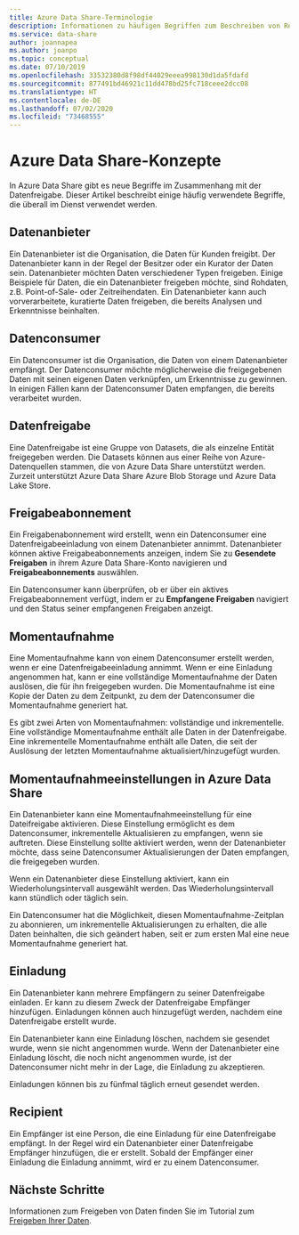 ```yaml
---
title: Azure Data Share-Terminologie
description: Informationen zu häufigen Begriffen zum Beschreiben von Ressourcen, die in Azure Data Share verwendet werden (Datenanbieter, Datenconsumer, Datenfreigabe, Freigabeabonnement, Momentaufnahme, Einladung, Empfänger)
ms.service: data-share
author: joannapea
ms.author: joanpo
ms.topic: conceptual
ms.date: 07/10/2019
ms.openlocfilehash: 33532380d8f98df44029eeea998130d1da5fdafd
ms.sourcegitcommit: 877491bd46921c11dd478bd25fc718ceee2dcc08
ms.translationtype: HT
ms.contentlocale: de-DE
ms.lasthandoff: 07/02/2020
ms.locfileid: "73468555"
---
```

# <a name="azure-data-share-concepts"></a>Azure Data Share-Konzepte 

In Azure Data Share gibt es neue Begriffe im Zusammenhang mit der Datenfreigabe. Dieser Artikel beschreibt einige häufig verwendete Begriffe, die überall im Dienst verwendet werden. 

## <a name="data-provider"></a>Datenanbieter

Ein Datenanbieter ist die Organisation, die Daten für Kunden freigibt. Der Datenanbieter kann in der Regel der Besitzer oder ein Kurator der Daten sein. Datenanbieter möchten Daten verschiedener Typen freigeben. Einige Beispiele für Daten, die ein Datenanbieter freigeben möchte, sind Rohdaten, z.B. Point-of-Sale- oder Zeitreihendaten. Ein Datenanbieter kann auch vorverarbeitete, kuratierte Daten freigeben, die bereits Analysen und Erkenntnisse beinhalten. 

## <a name="data-consumer"></a>Datenconsumer 

Ein Datenconsumer ist die Organisation, die Daten von einem Datenanbieter empfängt. Der Datenconsumer möchte möglicherweise die freigegebenen Daten mit seinen eigenen Daten verknüpfen, um Erkenntnisse zu gewinnen. In einigen Fällen kann der Datenconsumer Daten empfangen, die bereits verarbeitet wurden. 

## <a name="data-share"></a>Datenfreigabe

Eine Datenfreigabe ist eine Gruppe von Datasets, die als einzelne Entität freigegeben werden. Die Datasets können aus einer Reihe von Azure-Datenquellen stammen, die von Azure Data Share unterstützt werden. Zurzeit unterstützt Azure Data Share Azure Blob Storage und Azure Data Lake Store. 

## <a name="share-subscription"></a>Freigabeabonnement 

Ein Freigabenabonnement wird erstellt, wenn ein Datenconsumer eine Datenfreigabeeinladung von einem Datenanbieter annimmt. Datenanbieter können aktive Freigabeabonnements anzeigen, indem Sie zu **Gesendete Freigaben** in ihrem Azure Data Share-Konto navigieren und **Freigabeabonnements** auswählen.

Ein Datenconsumer kann überprüfen, ob er über ein aktives Freigabeabonnement verfügt, indem er zu **Empfangene Freigaben** navigiert und den Status seiner empfangenen Freigaben anzeigt. 

## <a name="snapshot"></a>Momentaufnahme

Eine Momentaufnahme kann von einem Datenconsumer erstellt werden, wenn er eine Datenfreigabeeinladung annimmt. Wenn er eine Einladung angenommen hat, kann er eine vollständige Momentaufnahme der Daten auslösen, die für ihn freigegeben wurden. Die Momentaufnahme ist eine Kopie der Daten zu dem Zeitpunkt, zu dem der Datenconsumer die Momentaufnahme generiert hat. 

Es gibt zwei Arten von Momentaufnahmen: vollständige und inkrementelle. Eine vollständige Momentaufnahme enthält alle Daten in der Datenfreigabe. Eine inkrementelle Momentaufnahme enthält alle Daten, die seit der Auslösung der letzten Momentaufnahme aktualisiert/hinzugefügt wurden. 

## <a name="snapshot-settings-in-azure-data-share"></a>Momentaufnahmeeinstellungen in Azure Data Share
 
Ein Datenanbieter kann eine Momentaufnahmeeinstellung für eine Dateifreigabe aktivieren. Diese Einstellung ermöglicht es dem Datenconsumer, inkrementelle Aktualisieren zu empfangen, wenn sie auftreten. Diese Einstellung sollte aktiviert werden, wenn der Datenanbieter möchte, dass seine Datenconsumer Aktualisierungen der Daten empfangen, die freigegeben wurden. 

Wenn ein Datenanbieter diese Einstellung aktiviert, kann ein Wiederholungsintervall ausgewählt werden. Das Wiederholungsintervall kann stündlich oder täglich sein. 

Ein Datenconsumer hat die Möglichkeit, diesen Momentaufnahme-Zeitplan zu abonnieren, um inkrementelle Aktualisierungen zu erhalten, die alle Daten beinhalten, die sich geändert haben, seit er zum ersten Mal eine neue Momentaufnahme generiert hat. 

## <a name="invitation"></a>Einladung

Ein Datenanbieter kann mehrere Empfängern zu seiner Datenfreigabe einladen. Er kann zu diesem Zweck der Datenfreigabe Empfänger hinzufügen. Einladungen können auch hinzugefügt werden, nachdem eine Datenfreigabe erstellt wurde. 

Ein Datenanbieter kann eine Einladung löschen, nachdem sie gesendet wurde, wenn sie nicht angenommen wurde. Wenn der Datenanbieter eine Einladung löscht, die noch nicht angenommen wurde, ist der Datenconsumer nicht mehr in der Lage, die Einladung zu akzeptieren. 

Einladungen können bis zu fünfmal täglich erneut gesendet werden. 

## <a name="recipient"></a>Recipient

Ein Empfänger ist eine Person, die eine Einladung für eine Datenfreigabe empfängt. In der Regel wird ein Datenanbieter einer Datenfreigabe Empfänger hinzufügen, die er erstellt. Sobald der Empfänger einer Einladung die Einladung annimmt, wird er zu einem Datenconsumer.  

## <a name="next-steps"></a>Nächste Schritte

Informationen zum Freigeben von Daten finden Sie im Tutorial zum [Freigeben Ihrer Daten](share-your-data.md).
